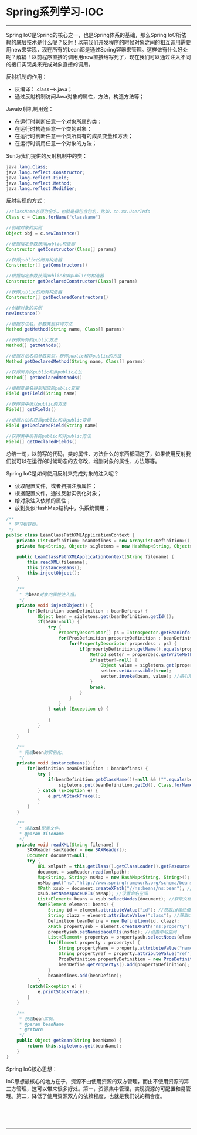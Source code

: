 # Spring系列学习-IOC

---

Spring IoC是Spring的核心之一，也是Spring体系的基础，那么Spring IoC所依赖的底层技术是什么呢？反射！以前我们开发程序的时候对象之间的相互调用需要用new来实现，现在所有的bean都是通过Spring容器来管理。这样做有什么好处呢？解耦！以前程序直接的调用用new直接给写死了，现在我们可以通过注入不同的接口实现类来完成对象直接的调用。

反射机制的作用：

* 反编译：.class-->.java；
* 通过反射机制访问Java对象的属性，方法，构造方法等；

Java反射机制用途：

* 在运行时判断任意一个对象所属的类；
* 在运行时构造任意一个类的对象；
* 在运行时判断任意一个类所具有的成员变量和方法；
* 在运行时调用任意一个对象的方法；

Sun为我们提供的反射机制中的类：

~~~java
java.lang.Class;                
java.lang.reflect.Constructor;           
java.lang.reflect.Field;        
java.lang.reflect.Method;
java.lang.reflect.Modifier;
~~~

反射实现的方式：

~~~java
//className必须为全名，也就是得包含包名，比如，cn.xx.UserInfo
Class c = Class.forName("className")

//创建对象的实例
Object obj = c.newInstance()

//根据指定参数获得public构造器
Constructor getConstructor(Class[] params)

//获得public的所有构造器
Constructor[] getConstructors()

//根据指定参数获得public和非public的构造器
Constructor getDeclaredConstructor(Class[] params)

//获得public的所有构造器
Constructor[] getDeclaredConstructors()

//创建对象的实例
newInstance()

//根据方法名，参数类型获得方法
Method getMethod(String name, Class[] params)

//获得所有的public方法
Method[] getMethods()

//根据方法名和参数类型，获得public和非public的方法
Method getDeclaredMethod(String name, Class[] params)

//获得所有的public和非public方法
Method[] getDeclaredMethods()

//根据变量名得到相应的public变量
Field getField(String name)

//获得类中所以public的方法
Field[] getFields()

//根据方法名获得public和非public变量
Field getDeclaredField(String name)

//获得类中所有的public和非public方法
Field[] getDeclaredFields()
~~~

总结一句，以前写的代码，类的属性、方法什么的东西都固定了，如果使用反射我们就可以在运行的时候动态的去修改、增删对象的属性、方法等等。

Spring IoC是如何使用反射来完成对象的注入呢？

* 读取配置文件，或者扫描注解属性；
* 根据配置文件，通过反射实例化对象；
* 给对象注入依赖的属性；
* 放到类似HashMap结构中，供系统调用；

~~~java
/**
 * 学习版容器。
 */
public class LeamClassPathXMLApplicationContext {
	private List<Definition> beanDefines = new ArrayList<Definition>();
	private Map<String, Object> sigletons = new HashMap<String, Object>();

	public LeamClassPathXMLApplicationContext(String filename) {
		this.readXML(filename);
		this.instanceBeans();
		this.injectObject();
	}

	/**
	 * 为bean对象的属性注入值。
	 */
	private void injectObject() {
		for(Definition beanDefinition : beanDefines) {
			Object bean = sigletons.get(beanDefinition.getId());
			if(bean!=null) {
				try {
					PropertyDescriptor[] ps = Introspector.getBeanInfo(bean.getClass()).getPropertyDescriptors();
					for(ProsDefinition propertyDefinition : beanDefinition.getPropertys()) {
						for(PropertyDescriptor properdesc : ps) {
							if(propertyDefinition.getName().equals(properdesc.getName())) {
								Method setter = properdesc.getWriteMethod(); //获取属性的setter方法 
								if(setter!=null) {
									Object value = sigletons.get(propertyDefinition.getRef());
									setter.setAccessible(true);
									setter.invoke(bean, value); //把引用对象注入到属性
								}
								break;
							}
						}
					}
				} catch (Exception e) {
					
				}
			}
		}
	}

	/**
	 * 完成bean的实例化。
	 */
	private void instanceBeans() {
		for(Definition beanDefinition : beanDefines) {
			try {
				if(beanDefinition.getClassName()!=null && !"".equals(beanDefinition.getClassName().trim()))
					sigletons.put(beanDefinition.getId(), Class.forName(beanDefinition.getClassName()).newInstance());
			} catch (Exception e) {
				e.printStackTrace();
			}
		}       
	}

	/**
	 * 读取xml配置文件。
	 * @param filename
	 */
	private void readXML(String filename) {
		SAXReader saxReader = new SAXReader();   
		Document document=null;   
		try {
			URL xmlpath = this.getClass().getClassLoader().getResource(filename);
			document = saxReader.read(xmlpath);
			Map<String, String> nsMap = new HashMap<String, String>();
			nsMap.put("ns","http://www.springframework.org/schema/beans"); //加入命名空间
			XPath xsub = document.createXPath("//ns:beans/ns:bean"); //创建beans/bean查询路径
			xsub.setNamespaceURIs(nsMap); //设置命名空间
			List<Element> beans = xsub.selectNodes(document); //获取文档下所有bean节点 
			for(Element element: beans) {
				String id = element.attributeValue("id"); //获取id属性值
				String clazz = element.attributeValue("class"); //获取class属性值        
				Definition beanDefine = new Definition(id, clazz);
				XPath propertysub = element.createXPath("ns:property");
				propertysub.setNamespaceURIs(nsMap); //设置命名空间
				List<Element> propertys = propertysub.selectNodes(element);
				for(Element property : propertys) {                    
					String propertyName = property.attributeValue("name"); //元素内部引用的属性也获取
					String propertyref = property.attributeValue("ref");
					ProsDefinition propertyDefinition = new ProsDefinition(propertyName, propertyref);
					beanDefine.getPropertys().add(propertyDefinition);
				}
				beanDefines.add(beanDefine);
			} 
		}catch(Exception e) {   
			e.printStackTrace();
		}
	}

	/**
	 * 获取bean实例。
	 * @param beanName
	 * @return
	 */
	public Object getBean(String beanName) {
		return this.sigletons.get(beanName);
	}
}
~~~

Spring IoC核心思想：

IoC思想最核心的地方在于，资源不由使用资源的双方管理，而由不使用资源的第三方管理，这可以带来很多好处。第一，资源集中管理，实现资源的可配置和易管理。第二，降低了使用资源双方的依赖程度，也就是我们说的耦合度。



<br/><br/><br/>

---

